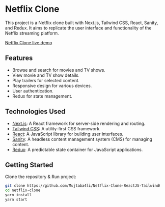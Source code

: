 # Netflix Clone

This project is a Netflix clone built with Next.js, Tailwind CSS, React, Sanity, and Redux. It aims to replicate the user interface and functionality of the Netflix streaming platform.

[Netflix Clone live demo](https://netflix-clone-69c81.web.app/)

## Features

- Browse and search for movies and TV shows.
- View movie and TV show details.
- Play trailers for selected content.
- Responsive design for various devices.
- User authentication.
- Redux for state management.

## Technologies Used

- [Next.js](https://nextjs.org/): A React framework for server-side rendering and routing.
- [Tailwind CSS](https://tailwindcss.com/): A utility-first CSS framework.
- [React](https://reactjs.org/): A JavaScript library for building user interfaces.
- [Sanity](https://www.sanity.io/): A headless content management system (CMS) for managing content.
- [Redux](https://redux.js.org/): A predictable state container for JavaScript applications.

## Getting Started

 Clone the repository & Run project:

   ```bash
   git clone https://github.com/Mujtaba4li/Netflix-Clone-ReactJS-TailwindCSS-Sanity-.git
   cd netflix-clone
   yarn install
   yarn start
```

